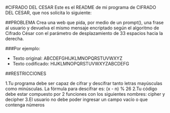 #CIFRADO DEL CESAR
Este es el README de mi programa de CIFRADO DEL CESAR, que nos solicita lo siguiente:

##PROBLEMA
Crea una web que pida, por medio de un prompt(), una frase al usuario y devuelva el 
mismo mensaje encriptado según el algoritmo de Cifrado César con el parámetro de 
desplazamiento de 33 espacios hacia la derecha.

###Por ejemplo:

- Texto original: ABCDEFGHIJKLMNOPQRSTUVWXYZ
- Texto codificado: HIJKLMNOPQRSTUVWXYZABCDEFG

##RESTRICCIONES

1.Tu programa debe ser capaz de cifrar y descifrar tanto letras mayúsculas como minúsculas. La fórmula para descifrar es: (x - n) % 26
2.Tu código debe estar compuesto por 2 funciones con los siguientes nombres: cipher y decipher
3.El usuario no debe poder ingresar un campo vacío o que contenga números


